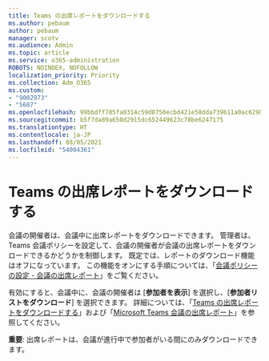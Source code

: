 ```yaml
---
title: Teams の出席レポートをダウンロードする
ms.author: pebaum
author: pebaum
manager: scotv
ms.audience: Admin
ms.topic: article
ms.service: o365-administration
ROBOTS: NOINDEX, NOFOLLOW
localization_priority: Priority
ms.collection: Adm_O365
ms.custom:
- "9002973"
- "5687"
ms.openlocfilehash: 99bbdff705fa0314c59d8750ecbd421e58dda739b11a0ac6298e15aa03fd8e47
ms.sourcegitcommit: b5f7da89a650d2915dc652449623c78be6247175
ms.translationtype: HT
ms.contentlocale: ja-JP
ms.lasthandoff: 08/05/2021
ms.locfileid: "54004361"
---
```

# <a name="download-attendance-reports-in-teams"></a>Teams の出席レポートをダウンロードする

会議の開催者は、会議中に出席レポートをダウンロードできます。 管理者は、Teams 会議ポリシーを設定して、会議の開催者が会議の出席レポートをダウンロードできるかどうかを制御します。 既定では、レポートのダウンロード機能はオフになっています。 この機能をオンにする手順については、「[会議ポリシーの設定 - 会議の出席レポート](https://docs.microsoft.com/microsoftteams/meeting-policies-in-teams#meeting-policy-settings---meeting-attendance-report)」をご覧ください。

有効にすると、会議中に、会議の開催者は [**参加者を表示**] を選択し、[**参加者リストをダウンロード**] を選択できます。 詳細については、「[Teams の出席レポートをダウンロードする](https://support.office.com/article/download-attendance-reports-in-teams-ae7cf170-530c-47d3-84c1-3aedac74d310)」および「[Microsoft Teams 会議の出席レポート](https://docs.microsoft.com/microsoftteams/teams-analytics-and-reports/meeting-attendance-report)」を参照してください。

**重要**: 出席レポートは、会議が進行中で参加者がいる間にのみダウンロードできます。